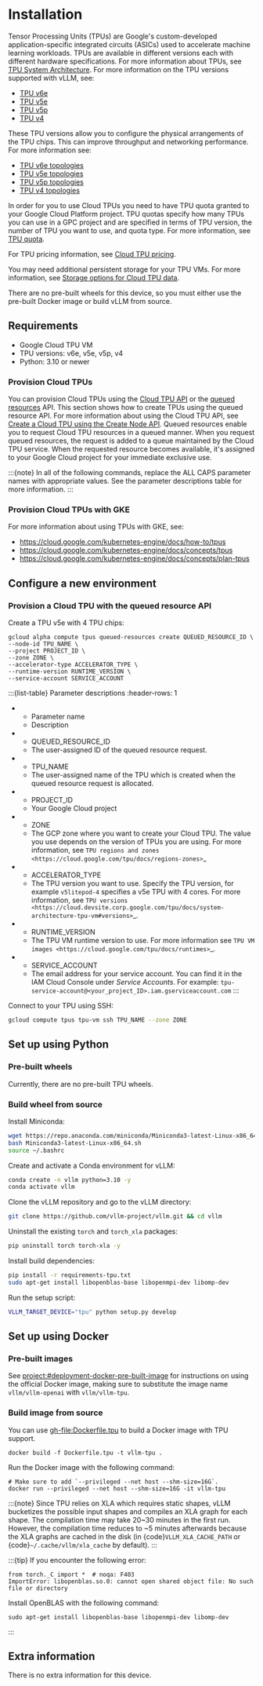 # Installation

Tensor Processing Units (TPUs) are Google's custom-developed application-specific
integrated circuits (ASICs) used to accelerate machine learning workloads. TPUs
are available in different versions each with different hardware specifications.
For more information about TPUs, see [TPU System Architecture](https://cloud.google.com/tpu/docs/system-architecture-tpu-vm).
For more information on the TPU versions supported with vLLM, see:

- [TPU v6e](https://cloud.google.com/tpu/docs/v6e)
- [TPU v5e](https://cloud.google.com/tpu/docs/v5e)
- [TPU v5p](https://cloud.google.com/tpu/docs/v5p)
- [TPU v4](https://cloud.google.com/tpu/docs/v4)

These TPU versions allow you to configure the physical arrangements of the TPU
chips. This can improve throughput and networking performance. For more
information see:

- [TPU v6e topologies](https://cloud.google.com/tpu/docs/v6e#configurations)
- [TPU v5e topologies](https://cloud.google.com/tpu/docs/v5e#tpu-v5e-config)
- [TPU v5p topologies](https://cloud.google.com/tpu/docs/v5p#tpu-v5p-config)
- [TPU v4 topologies](https://cloud.google.com/tpu/docs/v4#tpu-v4-config)

In order for you to use Cloud TPUs you need to have TPU quota granted to your
Google Cloud Platform project. TPU quotas specify how many TPUs you can use in a
GPC project and are specified in terms of TPU version, the number of TPU you
want to use, and quota type. For more information, see [TPU quota](https://cloud.google.com/tpu/docs/quota#tpu_quota).

For TPU pricing information, see [Cloud TPU pricing](https://cloud.google.com/tpu/pricing).

You may need additional persistent storage for your TPU VMs. For more
information, see [Storage options for Cloud TPU data](https://cloud.devsite.corp.google.com/tpu/docs/storage-options).

There are no pre-built wheels for this device, so you must either use the pre-built Docker image or build vLLM from source.

## Requirements

- Google Cloud TPU VM
- TPU versions: v6e, v5e, v5p, v4
- Python: 3.10 or newer

### Provision Cloud TPUs

You can provision Cloud TPUs using the [Cloud TPU API](https://cloud.google.com/tpu/docs/reference/rest)
or the [queued resources](https://cloud.google.com/tpu/docs/queued-resources)
API. This section shows how to create TPUs using the queued resource API. For
more information about using the Cloud TPU API, see [Create a Cloud TPU using the Create Node API](https://cloud.google.com/tpu/docs/managing-tpus-tpu-vm#create-node-api).
Queued resources enable you to request Cloud TPU resources in a queued manner.
When you request queued resources, the request is added to a queue maintained by
the Cloud TPU service. When the requested resource becomes available, it's
assigned to your Google Cloud project for your immediate exclusive use.

:::{note}
In all of the following commands, replace the ALL CAPS parameter names with
appropriate values. See the parameter descriptions table for more information.
:::

### Provision Cloud TPUs with GKE

For more information about using TPUs with GKE, see:
- <https://cloud.google.com/kubernetes-engine/docs/how-to/tpus>
- <https://cloud.google.com/kubernetes-engine/docs/concepts/tpus>
- <https://cloud.google.com/kubernetes-engine/docs/concepts/plan-tpus>

## Configure a new environment

### Provision a Cloud TPU with the queued resource API

Create a TPU v5e with 4 TPU chips:

```console
gcloud alpha compute tpus queued-resources create QUEUED_RESOURCE_ID \
--node-id TPU_NAME \
--project PROJECT_ID \
--zone ZONE \
--accelerator-type ACCELERATOR_TYPE \
--runtime-version RUNTIME_VERSION \
--service-account SERVICE_ACCOUNT
```

:::{list-table} Parameter descriptions
:header-rows: 1

- * Parameter name
  * Description
- * QUEUED_RESOURCE_ID
  * The user-assigned ID of the queued resource request.
- * TPU_NAME
  * The user-assigned name of the TPU which is created when the queued
    resource request is allocated.
- * PROJECT_ID
  * Your Google Cloud project
- * ZONE
  * The GCP zone where you want to create your Cloud TPU. The value you use
    depends on the version of TPUs you are using. For more information, see
    `TPU regions and zones <https://cloud.google.com/tpu/docs/regions-zones>`_
- * ACCELERATOR_TYPE
  * The TPU version you want to use. Specify the TPU version, for example
    `v5litepod-4` specifies a v5e TPU with 4 cores. For more information,
    see `TPU versions <https://cloud.devsite.corp.google.com/tpu/docs/system-architecture-tpu-vm#versions>`_.
- * RUNTIME_VERSION
  * The TPU VM runtime version to use. For more information see `TPU VM images <https://cloud.google.com/tpu/docs/runtimes>`_.
- * SERVICE_ACCOUNT
  * The email address for your service account. You can find it in the IAM
    Cloud Console under *Service Accounts*. For example:
    `tpu-service-account@<your_project_ID>.iam.gserviceaccount.com`
:::

Connect to your TPU using SSH:

```bash
gcloud compute tpus tpu-vm ssh TPU_NAME --zone ZONE
```

## Set up using Python

### Pre-built wheels

Currently, there are no pre-built TPU wheels.

### Build wheel from source

Install Miniconda:

```bash
wget https://repo.anaconda.com/miniconda/Miniconda3-latest-Linux-x86_64.sh
bash Miniconda3-latest-Linux-x86_64.sh
source ~/.bashrc
```

Create and activate a Conda environment for vLLM:

```bash
conda create -n vllm python=3.10 -y
conda activate vllm
```

Clone the vLLM repository and go to the vLLM directory:

```bash
git clone https://github.com/vllm-project/vllm.git && cd vllm
```

Uninstall the existing `torch` and `torch_xla` packages:

```bash
pip uninstall torch torch-xla -y
```

Install build dependencies:

```bash
pip install -r requirements-tpu.txt
sudo apt-get install libopenblas-base libopenmpi-dev libomp-dev
```

Run the setup script:

```bash
VLLM_TARGET_DEVICE="tpu" python setup.py develop
```

## Set up using Docker

### Pre-built images

See <project:#deployment-docker-pre-built-image> for instructions on using the official Docker image, making sure to substitute the image name `vllm/vllm-openai` with `vllm/vllm-tpu`.

### Build image from source

You can use <gh-file:Dockerfile.tpu> to build a Docker image with TPU support.

```console
docker build -f Dockerfile.tpu -t vllm-tpu .
```

Run the Docker image with the following command:

```console
# Make sure to add `--privileged --net host --shm-size=16G`.
docker run --privileged --net host --shm-size=16G -it vllm-tpu
```

:::{note}
Since TPU relies on XLA which requires static shapes, vLLM bucketizes the
possible input shapes and compiles an XLA graph for each shape. The
compilation time may take 20~30 minutes in the first run. However, the
compilation time reduces to ~5 minutes afterwards because the XLA graphs are
cached in the disk (in {code}`VLLM_XLA_CACHE_PATH` or {code}`~/.cache/vllm/xla_cache` by default).
:::

:::{tip}
If you encounter the following error:

```console
from torch._C import *  # noqa: F403
ImportError: libopenblas.so.0: cannot open shared object file: No such
file or directory
```

Install OpenBLAS with the following command:

```console
sudo apt-get install libopenblas-base libopenmpi-dev libomp-dev
```

:::

## Extra information

There is no extra information for this device.
